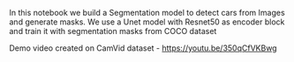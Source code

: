 In this notebook we build a Segmentation model to detect cars from Images and generate masks. We use a Unet model with Resnet50 as encoder block and train it with segmentation masks from COCO dataset

Demo video created on CamVid dataset - https://youtu.be/350qCfVKBwg

